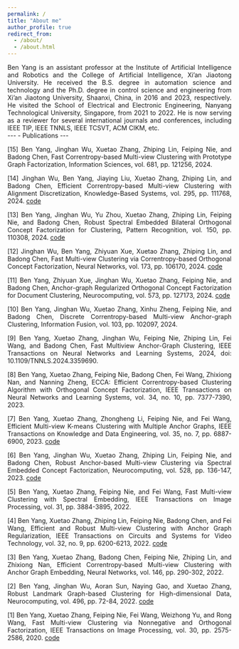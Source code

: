 ```yaml
---
permalink: /
title: "About me"
author_profile: true
redirect_from: 
  - /about/
  - /about.html
---
```

<div style="text-align:justify">
Ben Yang is an assistant professor at the Institute of Artificial Intelligence and Robotics and the College of Artificial Intelligence, Xi’an Jiaotong University. He received the B.S. degree in automation science and technology and the Ph.D. degree in control science and engineering from Xi’an Jiaotong University, Shaanxi, China, in 2016 and 2023, respectively. He visited the School of Electrical and Electronic Engineering, Nanyang Technological University, Singapore, from 2021 to 2022. He is now serving as a reviewer for several international journals and conferences, including IEEE TIP, IEEE TNNLS, IEEE TCSVT, ACM CIKM, etc.
</div>
---
- Publications
---
<div style="text-align:justify">

[15] Ben Yang, Jinghan Wu, Xuetao Zhang, Zhiping Lin, Feiping Nie, and Badong Chen, Fast Correntropy-based Multi-view Clustering with Prototype Graph Factorization, Information Sciences, vol. 681, pp. 121256, 2024. <br>

[14] Jinghan Wu, Ben Yang, Jiaying Liu, Xuetao Zhang, Zhiping Lin, and Badong Chen, Efficient Correntropy-based Multi-view Clustering with Alignment Discretization, Knowledge-Based Systems, vol. 295, pp. 111768, 2024. [code](https://github.com/abyeshizhe/ECMCAD) <br>

[13] Ben Yang, Jinghan Wu, Yu Zhou, Xuetao Zhang, Zhiping Lin, Feiping Nie, and Badong Chen, Robust Spectral Embedded Bilateral Orthogonal Concept Factorization for Clustering, Pattern Recognition, vol. 150, pp. 110308, 2024. [code](https://github.com/abyeshizhe/RSOCF) <br>

[12] Jinghan Wu, Ben Yang, Zhiyuan Xue, Xuetao Zhang, Zhiping Lin, and Badong Chen, Fast Multi-view Clustering via Correntropy-based Orthogonal Concept Factorization, Neural Networks, vol. 173, pp. 106170, 2024. [code](https://github.com/abyeshizhe/FMCCF) <br>

[11] Ben Yang, Zhiyuan Xue, Jinghan Wu, Xuetao Zhang, Feiping Nie, and Badong Chen, Anchor-graph Regularized Orthogonal Concept Factorization for Document Clustering, Neurocomputing, vol. 573, pp. 127173, 2024. [code](https://github.com/abyeshizhe/AROCF) <br>

[10] Ben Yang, Jinghan Wu, Xuetao Zhang, Xinhu Zheng, Feiping Nie, and Badong Chen, Discrete Correntropy-based Multi-view Anchor-graph Clustering, Information Fusion, vol. 103, pp. 102097, 2024. <br>

[9]  Ben Yang, Xuetao Zhang, Jinghan Wu, Feiping Nie, Zhiping Lin, Fei Wang, and Badong Chen, Fast Multiview Anchor-Graph Clustering, IEEE Transactions on Neural Networks and Learning Systems, 2024, doi: 10.1109/TNNLS.2024.3359690. <br>

[8]  Ben Yang, Xuetao Zhang, Feiping Nie, Badong Chen, Fei Wang, Zhixiong Nan, and Nanning Zheng, ECCA: Efficient Correntropy-based Clustering Algorithm with Orthogonal Concept Factorization, IEEE Transactions on Neural Networks and Learning Systems, vol. 34, no. 10, pp. 7377-7390, 2023. <br>

[7]  Ben Yang, Xuetao Zhang, Zhongheng Li, Feiping Nie, and Fei Wang, Efficient Multi-view K-means Clustering with Multiple Anchor Graphs, IEEE Transactions on Knowledge and Data Engineering, vol. 35, no. 7, pp. 6887-6900, 2023. [code](https://github.com/abyeshizhe/EMKMC) <br>

[6]  Ben Yang, Jinghan Wu, Xuetao Zhang, Zhiping Lin, Feiping Nie, and Badong Chen, Robust Anchor-based Multi-view Clustering via Spectral Embedded Concept Factorization, Neurocomputing, vol. 528, pp. 136-147, 2023. [code](https://github.com/abyeshizhe/RAMCSF) <br>

[5]  Ben Yang, Xuetao Zhang, Feiping Nie, and Fei Wang, Fast Multi-view Clustering with Spectral Embedding, IEEE Transactions on Image Processing, vol. 31, pp. 3884-3895, 2022. <br>

[4]  Ben Yang, Xuetao Zhang, Zhiping Lin, Feiping Nie, Badong Chen, and Fei Wang, Efficient and Robust Multi-view Clustering with Anchor Graph Regularization, IEEE Transactions on Circuits and Systems for Video Technology, vol. 32, no. 9, pp. 6200-6213, 2022. [code](https://github.com/abyeshizhe/ERMC) <br>

[3]  Ben Yang, Xuetao Zhang, Badong Chen, Feiping Nie, Zhiping Lin, and Zhixiong Nan, Efficient Correntropy-based Multi-view Clustering with Anchor Graph Embedding, Neural Networks, vol. 146, pp. 290-302, 2022. <br>

[2]  Ben Yang, Jinghan Wu, Aoran Sun, Naying Gao, and Xuetao Zhang, Robust Landmark Graph-based Clustering for High-dimensional Data, Neurocomputing, vol. 496, pp. 72-84, 2022. [code](https://github.com/abyeshizhe/RLGCH) <br>

[1]  Ben Yang, Xuetao Zhang, Feiping Nie, Fei Wang, Weizhong Yu, and Rong Wang, Fast Multi-view Clustering via Nonnegative and Orthogonal Factorization, IEEE Transactions on Image Processing, vol. 30, pp. 2575-2586, 2020. [code](https://github.com/abyeshizhe/FMCNOF) <br>
</div>
